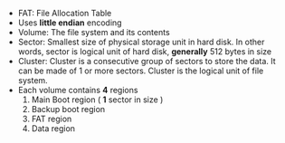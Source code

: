 - FAT: File Allocation Table
- Uses **little endian** encoding
- Volume: The file system and its contents
- Sector: Smallest size of physical storage unit in hard disk. In other words, sector is logical unit of hard disk, **generally** 512 bytes in size
- Cluster: Cluster is a consecutive group of sectors to store the data. It can be made of 1 or more sectors. Cluster is the logical unit of file system.
- Each volume contains **4** regions
  1. Main Boot region ( **1** sector in size )
  2. Backup boot region
  3. FAT region
  4. Data region


